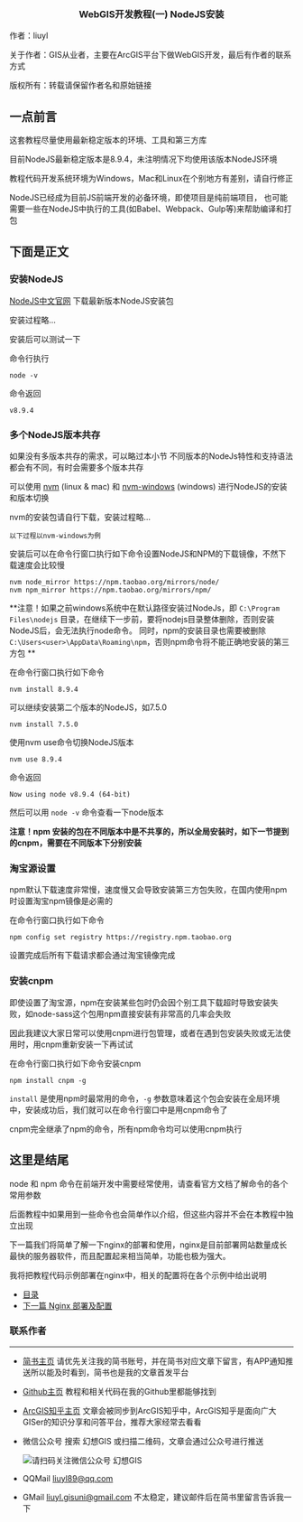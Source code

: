 <div align="center">
  <h3 align="center">WebGIS开发教程(一) NodeJS安装</h3>
</div>

作者：liuyl

关于作者：GIS从业者，主要在ArcGIS平台下做WebGIS开发，最后有作者的联系方式

版权所有：转载请保留作者名和原始链接

## 一点前言

这套教程尽量使用最新稳定版本的环境、工具和第三方库

目前NodeJS最新稳定版本是8.9.4，未注明情况下均使用该版本NodeJS环境

教程代码开发系统环境为Windows，Mac和Linux在个别地方有差别，请自行修正

NodeJS已经成为目前JS前端开发的必备环境，即使项目是纯前端项目，
也可能需要一些在NodeJS中执行的工具(如Babel、Webpack、Gulp等)来帮助编译和打包

## 下面是正文

### 安装NodeJS

[NodeJS中文官网](http://nodejs.cn/download/) 下载最新版本NodeJS安装包

安装过程略...

安装后可以测试一下

命令行执行

```
node -v
```

命令返回

`v8.9.4`

### 多个NodeJS版本共存

如果没有多版本共存的需求，可以略过本小节
不同版本的NodeJs特性和支持语法都会有不同，有时会需要多个版本共存

可以使用 [nvm](https://github.com/creationix/nvm) (linux & mac) 和 [nvm-windows](https://github.com/coreybutler/nvm-windows) (windows) 进行NodeJS的安装和版本切换

nvm的安装包请自行下载，安装过程略...

    以下过程以nvm-windows为例

安装后可以在命令行窗口执行如下命令设置NodeJS和NPM的下载镜像，不然下载速度会比较慢
```
nvm node_mirror https://npm.taobao.org/mirrors/node/
nvm npm_mirror https://npm.taobao.org/mirrors/npm/
```

**注意！如果之前windows系统中在默认路径安装过NodeJs，即 `C:\Program Files\nodejs` 目录，在继续下一步前，要将nodejs目录整体删除，否则安装NodeJS后，会无法执行node命令。
同时，npm的安装目录也需要被删除 `C:\Users<user>\AppData\Roaming\npm`，否则npm命令将不能正确地安装的第三方包 **

在命令行窗口执行如下命令
```
nvm install 8.9.4
```

可以继续安装第二个版本的NodeJS，如7.5.0
```
nvm install 7.5.0
```

使用nvm use命令切换NodeJS版本
```
nvm use 8.9.4
```
命令返回

`Now using node v8.9.4 (64-bit)`

然后可以用 `node -v` 命令查看一下node版本

**注意！npm 安装的包在不同版本中是不共享的，所以全局安装时，如下一节提到的cnpm，需要在不同版本下分别安装**

### 淘宝源设置

npm默认下载速度非常慢，速度慢又会导致安装第三方包失败，在国内使用npm时设置淘宝npm镜像是必需的

在命令行窗口执行如下命令

```
npm config set registry https://registry.npm.taobao.org
```

设置完成后所有下载请求都会通过淘宝镜像完成

### 安装cnpm

即使设置了淘宝源，npm在安装某些包时仍会因个别工具下载超时导致安装失败，如node-sass这个包用npm直接安装有非常高的几率会失败

因此我建议大家日常可以使用cnpm进行包管理，或者在遇到包安装失败或无法使用时，用cnpm重新安装一下再试试

在命令行窗口执行如下命令安装cnpm

```
npm install cnpm -g
```

`install` 是使用npm时最常用的命令，`-g` 参数意味着这个包会安装在全局环境中，安装成功后，我们就可以在命令行窗口中是用cnpm命令了

cnpm完全继承了npm的命令，所有npm命令均可以使用cnpm执行

## 这里是结尾

node 和 npm 命令在前端开发中需要经常使用，请查看官方文档了解命令的各个常用参数

后面教程中如果用到一些命令也会简单作以介绍，但这些内容并不会在本教程中独立出现

下一篇我们将简单了解一下nginx的部署和使用，nginx是目前部署网站数量成长最快的服务器软件，而且配置起来相当简单，功能也极为强大。

我将把教程代码示例部署在nginx中，相关的配置将在各个示例中给出说明

- [目录](../../README.md)
- [下一篇 Nginx 部署及配置](../../README.md)


### 联系作者

---

- [简书主页](https://www.jianshu.com/u/a33591b39f71) 请优先关注我的简书账号，并在简书对应文章下留言，有APP通知推送所以能及时看到，简书也是我的文章首发平台
- [Github主页](https://github.com/Liuyl89/) 教程和相关代码在我的Github里都能够找到
- [ArcGIS知乎主页](http://zhihu.esrichina.com.cn/people/liuyl) 文章会被同步到ArcGIS知乎中，ArcGIS知乎是面向广大GISer的知识分享和问答平台，推荐大家经常去看看
- 微信公众号 搜索 幻想GIS 或扫描二维码，文章会通过公众号进行推送

    ![请扫码关注微信公众号 幻想GIS](http://upload-images.jianshu.io/upload_images/7292919-4932758f98ba8a3b.jpg?imageMogr2/auto-orient/strip%7CimageView2/2/w/1240)
- QQMail liuyl89@qq.com
- GMail liuyl.gisuni@gmail.com 不太稳定，建议邮件后在简书里留言告诉我一下

